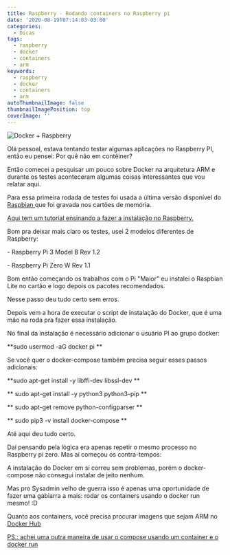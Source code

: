 ```yaml
---
title: Raspberry - Rodando containers no Raspberry pi
date: '2020-08-19T07:14:03-03:00'
categories:
  - Dicas
tags:
  - raspberry
  - docker
  - containers
  - arm
keywords:
  - raspberry
  - docker
  - containers
  - arm
autoThumbnailImage: false
thumbnailImagePosition: top
coverImage: ''
---
```

![Docker + Raspberry](/images/uploads/1-sld_ocnoe1dvkrij1whliw.png)

Olá pessoal, estava tentando testar algumas aplicações no Raspberry PI, então eu pensei: Por quê não em contêiner?

Então comecei a pesquisar um pouco sobre Docker na arquitetura ARM e durante os testes aconteceram algumas coisas interessantes que vou relatar aqui.

Para essa primeira rodada de testes foi usada a última versão disponível do [Raspbian ](https://www.raspberrypi.org/downloads/raspberry-pi-os/)que foi gravada nos cartões de memória. 

[Aqui tem um tutorial ensinando a fazer a instalação no Raspberry.](https://dev.to/rohansawant/installing-docker-and-docker-compose-on-the-raspberry-pi-in-5-simple-steps-3mgl)

Bom pra deixar mais claro os testes, usei 2 modelos diferentes de Raspberry:

\- Raspberry Pi 3 Model B Rev 1.2

\- Raspberry Pi Zero W Rev 1.1

Bom então começando os trabalhos com o Pi "Maior" eu instalei o Raspbian Lite no cartão e logo depois os pacotes recomendados.

Nesse passo deu tudo certo sem erros.

Depois vem a hora de executar o script de instalação do Docker, que é uma mão na roda pra fazer essa instalação.

No final da instalação é necessário adicionar o usuário PI ao grupo docker:

**sudo usermod -aG docker pi **

Se você quer o docker-compose também precisa seguir esses passos adicionais:

**sudo apt-get install -y libffi-dev libssl-dev**

**sudo apt-get install -y python3 python3-pip**

**sudo apt-get remove python-configparser**

**sudo pip3 -v install docker-compose **

Até aqui deu tudo certo. 

Daí pensando pela lógica era apenas repetir o mesmo processo no Raspberry pi zero. Mas aí começou os contra-tempos:

A instalação do Docker em si correu sem problemas, porém o docker-compose não consegui instalar de jeito nenhum.

Mas pro Sysadmin velho de guerra isso é apenas uma oportunidade de fazer uma gabiarra a mais: rodar os containers usando o docker run mesmo! :D 

Quanto aos containers, você precisa procurar imagens que sejam ARM no [Docker Hub](https://hub.docker.com/search?type=image&architecture=arm)



[PS.: achei uma outra maneira de usar o compose usando um container e o docker run](https://www.freecodecamp.org/news/the-easy-way-to-set-up-docker-on-a-raspberry-pi-7d24ced073ef/)
